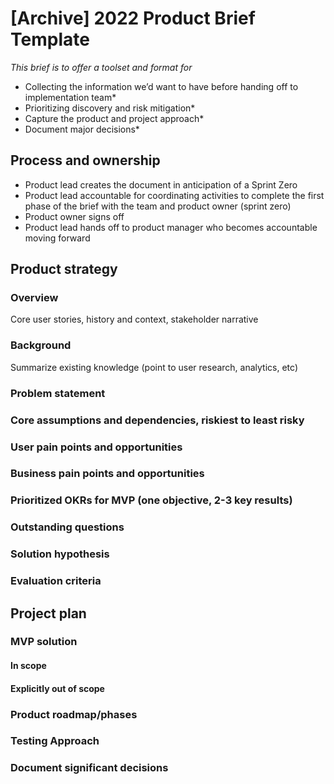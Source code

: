 # [Archive] 2022 Product Brief Template

*This brief is to offer a toolset and format for* 
- Collecting the information we’d want to have before handing off to implementation team*
- Prioritizing discovery and risk mitigation*
- Capture the product and project approach*
- Document major decisions*

## Process and ownership
- Product lead creates the document in anticipation of a Sprint Zero
- Product lead accountable for coordinating activities to complete the first phase of the brief with the team and product owner (sprint zero) 
- Product owner signs off 
- Product lead hands off to product manager who becomes accountable moving forward

## Product strategy 

### Overview
Core user stories, history and context, stakeholder narrative

### Background
Summarize existing knowledge (point to user research, analytics, etc)

### Problem statement

### Core assumptions and dependencies, riskiest to least risky

### User pain points and opportunities

### Business pain points and opportunities

### Prioritized OKRs for MVP (one objective, 2-3 key results)

### Outstanding questions 

### Solution hypothesis

### Evaluation criteria 

## Project plan

### MVP solution
#### In scope
#### Explicitly out of scope

### Product roadmap/phases

### Testing Approach

### Document significant decisions




